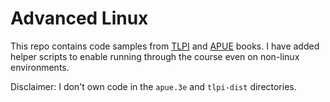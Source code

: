 # Advanced Linux

This repo contains code samples from [TLPI](http://man7.org/tlpi/) and [APUE](http://www.apuebook.com/apue3e.html) books. I have added helper scripts to enable running through the course even on non-linux environments.

Disclaimer: I don't own code in the `apue.3e` and `tlpi-dist` directories.

